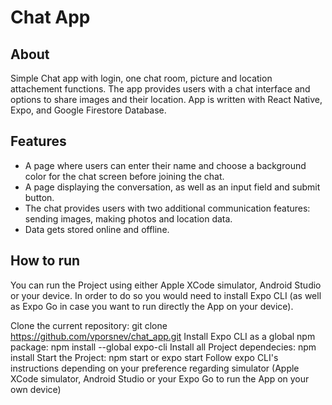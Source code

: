 # Chat App

## About
Simple Chat app with login, one chat room, picture and location attachement functions. The app provides users with a chat interface and options to share images and their location.
App is written with React Native, Expo, and Google Firestore Database.

## Features
- A page where users can enter their name and choose a background color for the chat screen before joining the chat.
- A page displaying the conversation, as well as an input field and submit button.
- The chat provides users with two additional communication features: sending images, making photos and location data.
- Data gets stored online and offline.

## How to run
You can run the Project using either Apple XCode simulator, Android Studio or your device. In order to do so you would need to install Expo CLI (as well as Expo Go in case you want to run directly the App on your device).

Clone the current repository: git clone https://github.com/vporsnev/chat_app.git
Install Expo CLI as a global npm package: npm install --global expo-cli
Install all Project dependecies: npm install
Start the Project: npm start or expo start
Follow expo CLI's instructions depending on your preference regarding simulator (Apple XCode simulator, Android Studio or your Expo Go to run the App on your own device)
